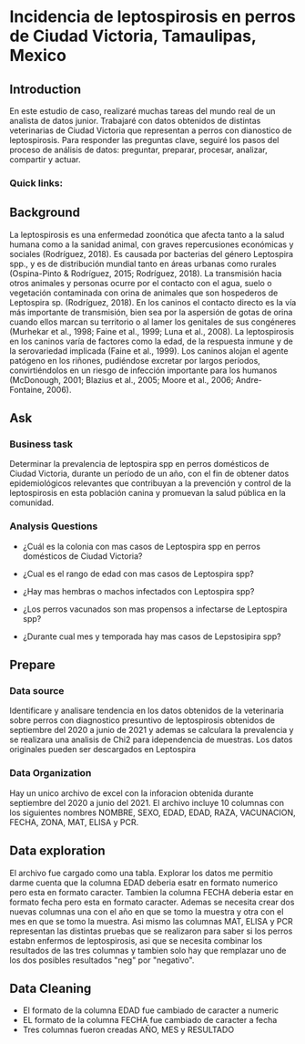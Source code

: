 # Incidencia de leptospirosis en perros de Ciudad Victoria, Tamaulipas, Mexico

## Introduction

En este estudio de caso, realizaré muchas tareas del mundo real de un analista de datos junior. Trabajaré con datos obtenidos de distintas veterinarias de Ciudad Victoria que representan a perros con dianostico de leptospirosis. Para responder las preguntas clave, seguiré los pasos del proceso de análisis de datos: preguntar, preparar, procesar, analizar, compartir y actuar.

### Quick links:

## Background

La leptospirosis es una enfermedad zoonótica que afecta tanto a la salud humana como a la sanidad animal, con graves repercusiones económicas y sociales (Rodríguez, 2018). Es causada por bacterias del género Leptospira spp., y es de distribución mundial tanto en áreas urbanas como rurales (Ospina-Pinto & Rodríguez, 2015; Rodríguez, 2018). La transmisión hacia otros animales y personas ocurre por el contacto con el agua, suelo o vegetación contaminada con orina de animales que son hospederos de Leptospira sp. (Rodríguez, 2018). En los caninos el contacto directo es la vía más importante de transmisión, bien sea por la aspersión de gotas de orina cuando ellos marcan su territorio o al lamer los genitales de sus congéneres (Murhekar et al., 1998; Faine et al., 1999; Luna et al., 2008). La leptospirosis en los caninos varía de factores como la edad, de la respuesta inmune y de la serovariedad implicada (Faine et al., 1999). Los caninos alojan el agente patógeno en los riñones, pudiéndose excretar por largos períodos, convirtiéndolos en un riesgo de infección importante para los humanos (McDonough, 2001; Blazius et al., 2005; Moore et al., 2006; Andre-Fontaine, 2006).

## Ask

### Business task

Determinar la prevalencia de leptospira spp en perros domésticos de Ciudad Victoria, durante un período de un año, con el fin de obtener datos epidemiológicos relevantes que contribuyan a la prevención y control de la leptospirosis en esta población canina y promuevan la salud pública en la comunidad.

### Analysis Questions

- ¿Cuál es la colonia con mas casos de Leptospira spp en perros domésticos de Ciudad Victoria?

- ¿Cual es el rango de edad con mas casos de Leptospira spp?

- ¿Hay mas hembras o machos infectados con Leptospira spp?

- ¿Los perros vacunados son mas propensos a infectarse de Leptospira spp?

- ¿Durante cual mes y temporada hay mas casos de Lepstosipira spp?

## Prepare

### Data source

Identificare y analisare tendencia en los datos obtenidos de la veterinaria sobre perros con diagnostico presuntivo de leptospirosis obtenidos de septiembre del 2020 a junio de 2021 y ademas se calculara la prevalencia y se realizara una analisis de Chi2 para idependencia de muestras. Los datos originales pueden ser descargados en Leptospira

### Data Organization

Hay un unico archivo de excel con la inforacion obtenida durante septiembre del 2020 a junio del 2021. El archivo incluye 10 columnas con los siguientes nombres NOMBRE, SEXO, EDAD, EDAD, RAZA, VACUNACION,  FECHA, ZONA, MAT, ELISA y PCR.

## Data exploration
El archivo fue cargado como una tabla. Explorar los datos me permitio darme cuenta que la columna EDAD deberia esatr en formato numerico pero esta en formato caracter. Tambien la columna FECHA deberia estar en formato fecha pero esta en formato caracter. Ademas se necesita crear dos nuevas columnas una con el año en que se tomo la muestra y otra con el mes en que se tomo la muestra. Asi mismo las columnas MAT, ELISA y PCR representan las distintas pruebas que se realizaron para saber si los perros estabn enfermos de leptospirosis, asi que se necesita combinar los resultados de las tres columnas y tambien solo hay que remplazar uno de los dos posibles resultados "neg" por "negativo".

## Data Cleaning

- El formato de la columna EDAD fue cambiado de caracter a numeric
- EL formato de la columna FECHA fue cambiado de caracter a fecha
- Tres columnas fueron creadas AÑO, MES y RESULTADO 








